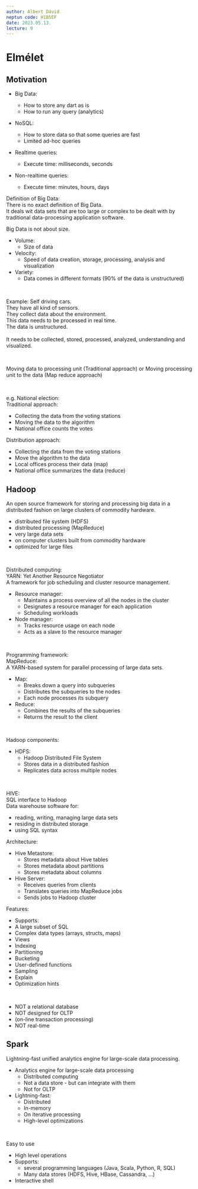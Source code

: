 ```yaml
---
author: Albert Dávid
neptun code: H1B5EF
date: 2023.05.13.
lecture: 9
---
```


# Elmélet

## Motivation
- Big Data:
  - How to store any dart as is
  - How to run any query (analytics)
- NoSQL:
  - How to store data so that some queries are fast
  - Limited ad-hoc queries

- Realtime queries:
  - Execute time: milliseconds, seconds
- Non-realtime queries:
  - Execute time: minutes, hours, days


Definition of Big Data: </br>
There is no exact definition of Big Data. <br/>
It deals wit data sets that are too large or complex to be dealt with by traditional data-processing application software. <br/>

Big Data is not about size. <br/>
- Volume:
  - Size of data
- Velocity:
  - Speed of data creation, storage, processing, analysis and visualization
- Variety:
  - Data comes in different formats (90% of the data is unstructured)

</br>

Example: Self driving cars. <br/>
They have all kind of sensors. <br/>
They collect data about the environment. <br/>
This data needs to be processed in real time. <br/>
The data is unstructured. <br/>
</br>
It needs to be collected, stored, processed, analyzed, understanding and visualized. <br/>

</br>

Moving data to processing unit (Traditional approach) or Moving processing unit to the data (Map reduce approach) </br>

</br>

e.g. National election: </br>
Traditional approach: </br>
- Collecting the data from the voting stations
- Moving the data to the algorithm
- National office counts the votes

Distribution approach: </br>
- Collecting the data from the voting stations
- Move the algorithm to the data
- Local offices process their data (map)
- National office summarizes the data (reduce)


## Hadoop
An open source framework for storing and processing big data in a distributed fashion on large clusters of commodity hardware. </br>
- distributed file system (HDFS)
- distributed processing (MapReduce)
- very large data sets
- on computer clusters built from commodity hardware
- optimized for large files

</br>

Distributed computing: </br>
YARN: Yet Another Resource Negotiator </br>
A framework for job scheduling and cluster resource management. </br>
- Resource manager:
  - Maintains a process overview of all the nodes in the cluster
  - Designates a resource manager for each application
  - Scheduling workloads
- Node manager:
  - Tracks resource usage on each node
  - Acts as a slave to the resource manager

</br>

Programming framework: </br>
MapReduce: </br>
A YARN-based system for parallel processing of large data sets. </br>
- Map:
  - Breaks down a query into subqueries
  - Distributes the subqueries to the nodes
  - Each node processes its subquery
- Reduce:
  - Combines the results of the subqueries
  - Returns the result to the client

</br>

Hadoop components: </br>
- HDFS:
  - Hadoop Distributed File System
  - Stores data in a distributed fashion
  - Replicates data across multiple nodes

</br>

HIVE: </br>
SQL interface to Hadoop </br>
Data warehouse software for: </br>
- reading, writing, managing large data sets
- residing in distributed storage
- using SQL syntax

Architecture: </br>
- Hive Metastore:
  - Stores metadata about Hive tables
  - Stores metadata about partitions
  - Stores metadata about columns
- Hive Server:
  - Receives queries from clients
  - Translates queries into MapReduce jobs
  - Sends jobs to Hadoop cluster

Features: </br>
- Supports:
- A large subset of SQL
- Complex data types (arrays, structs, maps)
- Views
- Indexing
- Partitioning
- Bucketing
- User-defined functions
- Sampling
- Explain
- Optimization hints

</br>

- NOT a relational database
- NOT designed for OLTP
- (on-line transaction processing)
- NOT real-time



## Spark
Lightning-fast unified analytics engine for large-scale data processing. </br>
- Analytics engine for large-scale data processing
  - Distributed computing
  - Not a data store - but can integrate with them
  - Not for OLTP
- Lightning-fast:
  - Distributed
  - In-memory
  - On iterative processing
  - High-level optimizations

</br>

Easy to use
- High level operations
- Supports:
  - several programming languages (Java, Scala, Python, R, SQL)
  - Many data stores (HDFS, Hive, HBase, Cassandra, ...)
- Interactive shell
